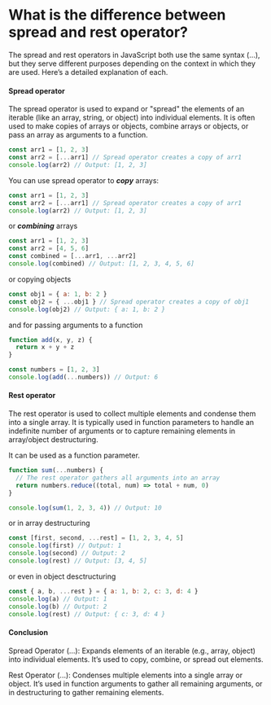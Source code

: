 # What is the difference between spread and rest operator?

The spread and rest operators in JavaScript both use the same syntax (...), but they serve different purposes depending on the context in which they are used. Here’s a detailed explanation of each.

#### Spread operator

The spread operator is used to expand or "spread" the elements of an iterable (like an array, string, or object) into individual elements. It is often used to make copies of arrays or objects, combine arrays or objects, or pass an array as arguments to a function.

```js
const arr1 = [1, 2, 3]
const arr2 = [...arr1] // Spread operator creates a copy of arr1
console.log(arr2) // Output: [1, 2, 3]
```

You can use spread operator to **_copy_** arrays:

```js
const arr1 = [1, 2, 3]
const arr2 = [...arr1] // Spread operator creates a copy of arr1
console.log(arr2) // Output: [1, 2, 3]
```

or **_combining_** arrays

```js
const arr1 = [1, 2, 3]
const arr2 = [4, 5, 6]
const combined = [...arr1, ...arr2]
console.log(combined) // Output: [1, 2, 3, 4, 5, 6]
```

or copying objects

```js
const obj1 = { a: 1, b: 2 }
const obj2 = { ...obj1 } // Spread operator creates a copy of obj1
console.log(obj2) // Output: { a: 1, b: 2 }
```

and for passing arguments to a function

```js
function add(x, y, z) {
  return x + y + z
}

const numbers = [1, 2, 3]
console.log(add(...numbers)) // Output: 6
```

#### Rest operator

The rest operator is used to collect multiple elements and condense them into a single array. It is typically used in function parameters to handle an indefinite number of arguments or to capture remaining elements in array/object destructuring.

It can be used as a function parameter.

```js
function sum(...numbers) {
  // The rest operator gathers all arguments into an array
  return numbers.reduce((total, num) => total + num, 0)
}

console.log(sum(1, 2, 3, 4)) // Output: 10
```

or in array destructuring

```js
const [first, second, ...rest] = [1, 2, 3, 4, 5]
console.log(first) // Output: 1
console.log(second) // Output: 2
console.log(rest) // Output: [3, 4, 5]
```

or even in object desctructuring

```js
const { a, b, ...rest } = { a: 1, b: 2, c: 3, d: 4 }
console.log(a) // Output: 1
console.log(b) // Output: 2
console.log(rest) // Output: { c: 3, d: 4 }
```

#### Conclusion

Spread Operator (...): Expands elements of an iterable (e.g., array, object) into individual elements. It’s used to copy, combine, or spread out elements.

Rest Operator (...): Condenses multiple elements into a single array or object. It’s used in function arguments to gather all remaining arguments, or in destructuring to gather remaining elements.
